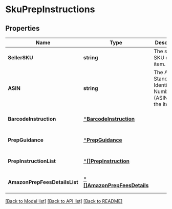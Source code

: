 # SkuPrepInstructions

## Properties
Name | Type | Description | Notes
------------ | ------------- | ------------- | -------------
**SellerSKU** | **string** | The seller SKU of the item. | [optional] [default to null]
**ASIN** | **string** | The Amazon Standard Identification Number (ASIN) of the item. | [optional] [default to null]
**BarcodeInstruction** | [***BarcodeInstruction**](BarcodeInstruction.md) |  | [optional] [default to null]
**PrepGuidance** | [***PrepGuidance**](PrepGuidance.md) |  | [optional] [default to null]
**PrepInstructionList** | [***[]PrepInstruction**](array.md) |  | [optional] [default to null]
**AmazonPrepFeesDetailsList** | [***[]AmazonPrepFeesDetails**](array.md) |  | [optional] [default to null]

[[Back to Model list]](../README.md#documentation-for-models) [[Back to API list]](../README.md#documentation-for-api-endpoints) [[Back to README]](../README.md)

